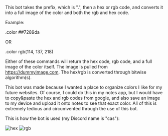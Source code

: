 This bot takes the prefix, which is ".", then a hex or rgb code, and converts it into a full image of the color and both the rgb and hex code.

Example: 

.color ##7289da

OR

.color rgb(114, 137, 218)

Either of these commands will return the hex code, rgb code, and a full image of the color itself. The image is pulled from https://dummyimage.com. The hex/rgb is converted through bitwise algorithm(s).

This bot was made because I wanted a place to organize colors I like for my future websites. Of course, I could do this in my notes app, but I would have to copy&paste the hex and rgb codes from google, and also save an image to my device and upload it onto notes to see that exact color. All of this is extremely tedious and circumvented through the use of this bot.

This is how the bot is used (my Discord name is "cas"):

![hex](https://user-images.githubusercontent.com/85547196/126397068-e779dd4b-298c-4da3-bcdb-410f81c1a366.png)
![rgb](https://user-images.githubusercontent.com/85547196/126397560-4dff11a6-1048-4e53-bf2e-0eb4ba2d4092.png)

